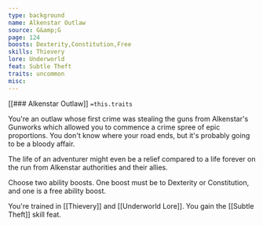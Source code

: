 ```yaml
---
type: background
name: Alkenstar Outlaw 
source: G&amp;G
page: 124
boosts: Dexterity,Constitution,Free
skills: Thievery
lore: Underworld
feat: Subtle Theft
traits: uncommon
misc: 
---
```


[[### Alkenstar Outlaw]]
`=this.traits`


You're an outlaw whose first crime was stealing the guns from Alkenstar's Gunworks which allowed you to commence a crime spree of epic proportions. You don't know where your road ends, but it's probably going to be a bloody affair.

The life of an adventurer might even be a relief compared to a life forever on the run from Alkenstar authorities and their allies.

Choose two ability boosts. One boost must be to Dexterity or Constitution, and one is a free ability boost.

You're trained in [[Thievery]] and [[Underworld Lore]]. You gain the [[Subtle Theft]] skill feat.

